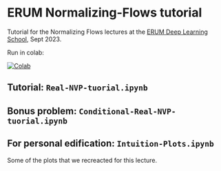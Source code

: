 # ERUM Normalizing-Flows tutorial

Tutorial for the Normalizing Flows lectures at the [ERUM Deep Learning School](https://indico.desy.de/event/37478/timetable/#20230927), Sept 2023.

Run in colab:

[![Colab](https://colab.research.google.com/assets/colab-badge.svg)](https://github.com/odsl-team/block-course-apr24-ML)

## Tutorial: `Real-NVP-tuorial.ipynb`

## Bonus problem: `Conditional-Real-NVP-tuorial.ipynb`

## For personal edification: `Intuition-Plots.ipynb` 

Some of the plots that we recreacted for this lecture.

